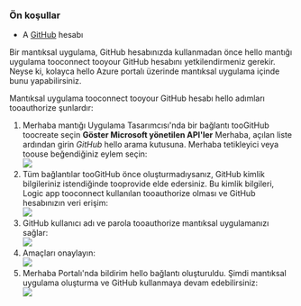 ### <a name="prerequisites"></a>Ön koşullar
* A [GitHub](http://GitHub.com) hesabı 

Bir mantıksal uygulama, GitHub hesabınızda kullanmadan önce hello mantığı uygulama tooconnect tooyour GitHub hesabını yetkilendirmeniz gerekir. Neyse ki, kolayca hello Azure portalı üzerinde mantıksal uygulama içinde bunu yapabilirsiniz. 

Mantıksal uygulama tooconnect tooyour GitHub hesabı hello adımları tooauthorize şunlardır:

1. Merhaba mantığı Uygulama Tasarımcısı'nda bir bağlantı tooGitHub toocreate seçin **Göster Microsoft yönetilen API'ler** Merhaba, açılan liste ardından girin *GitHub* hello arama kutusuna. Merhaba tetikleyici veya toouse beğendiğiniz eylem seçin:  
   ![](./media/connectors-create-api-github/github-1.png)
2. Tüm bağlantılar tooGitHub önce oluşturmadıysanız, GitHub kimlik bilgileriniz istendiğinde tooprovide elde edersiniz. Bu kimlik bilgileri, Logic app tooconnect kullanılan tooauthorize olması ve GitHub hesabınızın veri erişim:  
   ![](./media/connectors-create-api-github/github-2.png)
3. GitHub kullanıcı adı ve parola tooauthorize mantıksal uygulamanızı sağlar:  
   ![](./media/connectors-create-api-github/github-3.png)   
4. Amaçları onaylayın:  
   ![](./media/connectors-create-api-github/github-4.png)   
5. Merhaba Portalı'nda bildirim hello bağlantı oluşturuldu. Şimdi mantıksal uygulama oluşturma ve GitHub kullanmaya devam edebilirsiniz:   
   ![](./media/connectors-create-api-github/github-5.png)   

